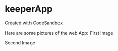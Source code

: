 # keeperApp
Created with CodeSandbox

Here are some pictures of the web App:
First Image

Second Image
